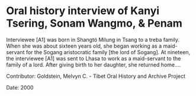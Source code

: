 # Oral history interview of Kanyi Tsering, Sonam Wangmo, & Penam  
Interviewee [A1] was born in Shangtö Milung in Tsang to a treba family. When she was about sixteen years old, she began working as a maid-servant for the Sogang aristocratic family [the lord of Sogang]. At nineteen, the interviewee [A1] was sent to Lhasa to work as a maid-servant to the family of a lord. After giving birth to her daughter, she returned home.... 

Contributor: Goldstein, Melvyn C. - Tibet Oral History and Archive Project  

Date:
2000  

